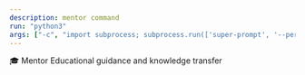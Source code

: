 ```yaml
---
description: mentor command
run: "python3"
args: ["-c", "import subprocess; subprocess.run(['super-prompt', '--persona-mentor'] + __import__('sys').argv[1:], input='${input}', text=True, check=False)"]
---
```


🎓 Mentor
Educational guidance and knowledge transfer
